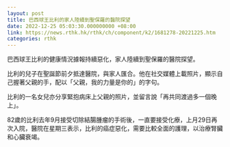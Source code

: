```yaml
---
layout: post
title: 巴西球王比利的家人陸續到聖保羅的醫院探望
date: 2022-12-25 05:03:30.000000000 +08:00
link: https://news.rthk.hk/rthk/ch/component/k2/1681278-20221225.htm
categories: rthk
---
```


巴西球王比利的健康情況據報持續惡化，家人陸續到聖保羅的醫院探望。

比利的兒子在聖誕節前夕抵達醫院，與家人匯合。他在社交媒體上載照片，顯示自己握著父親的手，配以「父親，我的力量是你的」的字句。

比利的一名女兒亦分享緊抱病床上父親的照片，並留言說「再共同渡過多一個晚上」。

82歲的比利去年9月接受切除結腸腫瘤的手術後，一直要接受化療，上月29日再次入院，醫院在星期三表示，比利的癌症惡化，需要比較全面的護理，以治療腎臟和心臟衰竭。
